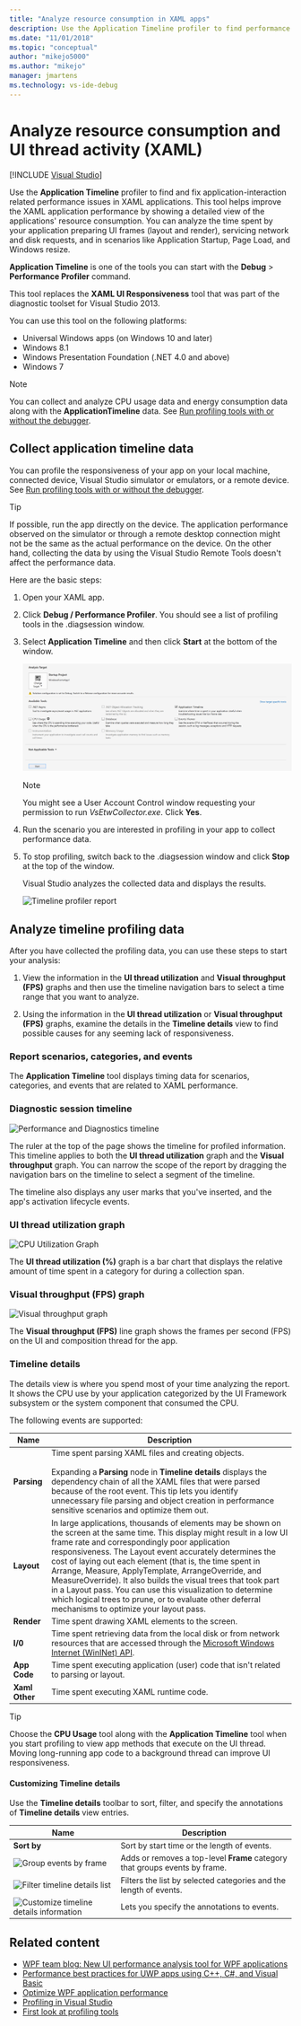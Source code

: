 ```yaml
---
title: "Analyze resource consumption in XAML apps"
description: Use the Application Timeline profiler to find performance issues in XAML applications. You can analyze time spent for various tasks in various scenarios.
ms.date: "11/01/2018"
ms.topic: "conceptual"
author: "mikejo5000"
ms.author: "mikejo"
manager: jmartens
ms.technology: vs-ide-debug
---
```

# Analyze resource consumption and UI thread activity (XAML)

 [!INCLUDE [Visual Studio](~/includes/applies-to-version/vs-windows-only.md)]

Use the **Application Timeline** profiler to find and fix application-interaction related performance issues in XAML applications. This tool helps improve the XAML application performance by showing a detailed view of the applications' resource consumption. You can analyze the time spent by your application preparing UI frames (layout and render), servicing network and disk requests, and in scenarios like Application Startup, Page Load, and Windows resize.

**Application Timeline** is one of the tools you can start with the **Debug** > **Performance Profiler** command.

This tool replaces the **XAML UI Responsiveness** tool that was part of the diagnostic toolset for Visual Studio 2013.

You can use this tool on the following platforms:

- Universal Windows apps (on Windows 10 and later)
- Windows 8.1
- Windows Presentation Foundation (.NET 4.0 and above)
- Windows 7

> [!NOTE]
> You can collect and analyze CPU usage data and energy consumption data along with the **ApplicationTimeline** data. See [Run profiling tools with or without the debugger](../profiling/running-profiling-tools-with-or-without-the-debugger.md).

## Collect application timeline data

You can profile the responsiveness of your app on your local machine, connected device, Visual Studio simulator or emulators, or a remote device. See [Run profiling tools with or without the debugger](../profiling/running-profiling-tools-with-or-without-the-debugger.md).

> [!TIP]
> If possible, run the app directly on the device. The application performance observed on the simulator or through a remote desktop connection might not be the same as the actual performance on the device. On the other hand, collecting the data by using the Visual Studio Remote Tools doesn't affect the performance data.

Here are the basic steps:

1. Open your XAML app.

2. Click **Debug / Performance Profiler**. You should see a list of profiling tools in the .diagsession window.

3. Select **Application Timeline** and then click **Start** at the bottom of the window.

   ![Application Timeline Tool Selected](../profiling/media/apptimelineselect.png "Application Timeline Tool")

   > [!NOTE]
   > You might see a User Account Control window requesting your permission to run *VsEtwCollector.exe*. Click **Yes**.

4. Run the scenario you are interested in profiling in your app to collect performance data.

5. To stop profiling, switch back to the .diagsession window and click **Stop** at the top of the window.

   Visual Studio analyzes the collected data and displays the results.

   ![Timeline profiler report](../profiling/media/timeline_base.png "TIMELINE_Base")

## Analyze timeline profiling data

After you have collected the profiling data, you can use these steps to start your analysis:

1. View the information in the **UI thread utilization** and **Visual throughput (FPS)** graphs and then use the timeline navigation bars to select a time range that you want to analyze.

2. Using the information in the **UI thread utilization** or **Visual throughput (FPS)** graphs, examine the details in the **Timeline details** view to find possible causes for any seeming lack of responsiveness.

### <a name="BKMK_Report_scenarios_categories_and_events"></a> Report scenarios, categories, and events

The **Application Timeline** tool displays timing data for scenarios, categories, and events that are related to XAML performance.

### <a name="BKMK_Diagnostic_session_timeline"></a> Diagnostic session timeline

![Performance and Diagnostics timeline](../profiling/media/diaghub_timelinewithusermarks.png "DIAGHUB_TimelineWithUserMarks")

The ruler at the top of the page shows the timeline for profiled information. This timeline applies to both the **UI thread utilization** graph and the **Visual throughput** graph. You can narrow the scope of the report by dragging the navigation bars on the timeline to select a segment of the timeline.

The timeline also displays any user marks that you've inserted, and the app's activation lifecycle events.

### <a name="BKMK_UI_thread_utilization_graph"></a> UI thread utilization graph

![CPU Utilization Graph](../profiling/media/timeline_cpuutilization.png "TIMELINE_CpuUtilization")

The **UI thread utilization (%)** graph is a bar chart that displays the relative amount of time spent in a category for during a collection span.

### <a name="BKMK_Visual_throughput_FPS_graph"></a> Visual throughput (FPS) graph

![Visual throughput graph](../profiling/media/timeline_visualthroughput.png "TIMELINE_VisualThroughput")

The **Visual throughput (FPS)** line graph shows the frames per second (FPS) on the UI and composition thread for the app.

### <a name="BKMK_Timeline_details_"></a> Timeline details

The details view is where you spend most of your time analyzing the report. It shows the CPU use by your application categorized by the UI Framework subsystem or the system component that consumed the CPU.

The following events are supported:

|Name|Description|
|-|-|
|**Parsing**|Time spent parsing XAML files and creating objects.<br /><br /> Expanding a **Parsing** node in **Timeline details** displays the dependency chain of all the XAML files that were parsed because of the root event. This tip lets you identify unnecessary file parsing and object creation in performance sensitive scenarios and optimize them out.|
|**Layout**|In large applications, thousands of elements may be shown on the screen at the same time. This display might result in a low UI frame rate and correspondingly poor application responsiveness. The Layout event accurately determines the cost of laying out each element (that is, the time spent in Arrange, Measure, ApplyTemplate, ArrangeOverride, and MeasureOverride). It also builds the visual trees that took part in a Layout pass. You can use this visualization to determine which logical trees to prune, or to evaluate other deferral mechanisms to optimize your layout pass.|
|**Render**|Time spent drawing XAML elements to the screen.|
|**I/0**|Time spent retrieving data from the local disk or from network resources that are accessed through the [Microsoft Windows Internet (WinINet) API](/windows/desktop/WinInet/portal).|
|**App Code**|Time spent executing application (user) code that isn't related to parsing or layout.|
|**Xaml Other**|Time spent executing XAML runtime code.|

> [!TIP]
> Choose the **CPU Usage** tool along with the **Application Timeline** tool when you start profiling to view app methods that execute on the UI thread. Moving long-running app code to a background thread can improve UI responsiveness.

#### <a name="BKMK_Customizing_Timeline_details_"></a> Customizing Timeline details

Use the **Timeline details** toolbar to sort, filter, and specify the annotations of **Timeline details** view entries.

|Name|Description|
|-|-|
|**Sort by**|Sort by start time or the length of events.|
|![Group events by frame](../profiling/media/timeline_groupbyframes.png "TIMELINE_GroupByFrames")|Adds or removes a top-level **Frame** category that groups events by frame.|
|![Filter timeline details list](../profiling/media/timeline_filter.png "TIMELINE_Filter")|Filters the list by selected categories and the length of events.|
|![Customize timeline details information](../profiling/media/timeline_viewsettings.png "TIMELINE_ViewSettings")|Lets you specify the annotations to events.|

## Related content

- [WPF team blog: New UI performance analysis tool for WPF applications](/archive/blogs/wpf/new-ui-performance-analysis-tool-for-wpf-applications)
- [Performance best practices for UWP apps using C++, C#, and Visual Basic](/previous-versions/windows/apps/hh750313\(v\=win.10\))
- [Optimize WPF application performance](/dotnet/framework/wpf/advanced/optimizing-wpf-application-performance)
- [Profiling in Visual Studio](../profiling/index.yml)
- [First look at profiling tools](../profiling/profiling-feature-tour.md)
